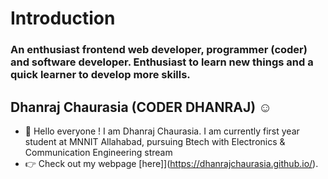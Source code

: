 # Introduction
### An enthusiast frontend web developer, programmer (coder) and software developer. Enthusiast to learn new things and a quick learner to develop more skills.
## **Dhanraj Chaurasia (CODER DHANRAJ) :relaxed:**
- :wave: Hello everyone ! I am Dhanraj Chaurasia. I am currently first year student at MNNIT Allahabad, pursuing Btech with Electronics & Communication Engineering stream
- :point_right: Check out my webpage [here]](https://dhanrajchaurasia.github.io/).
